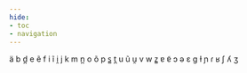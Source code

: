 ```yaml
---
hide:
- toc
- navigation
---
```

ä
b
d̪
e
ẽ
f
i
ĩ
i̯
j
k
m
n̪
o
õ
p
s̻
t̪
u
ũ
u̯
v
w
z̻
ɐ
ɐ̃
ɔ
ə
ɛ
ɡ
ɫ
ɲ
ɾ
ʁ
ʃ
ʎ
ʒ
